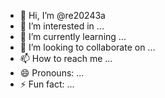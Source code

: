 - 👋 Hi, I’m @re20243a
- 👀 I’m interested in ...
- 🌱 I’m currently learning ...
- 💞️ I’m looking to collaborate on ...
- 📫 How to reach me ...
- 😄 Pronouns: ...
- ⚡ Fun fact: ...

<!---
re20243a/re20243a is a ✨ special ✨ repository because its `README.md` (this file) appears on your GitHub profile.
You can click the Preview link to take a look at your changes.
--->
